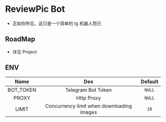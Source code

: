 # ReviewPic Bot

* 正如你所见，这只是一个简单的 tg 机器人而已

## RoadMap

* 详见 Project

## ENV

|   Name    |                    Des                    | Default |
|:---------:|:-----------------------------------------:|:-------:|
| BOT_TOKEN |            Telegram Bot Token             | `NULL`  |
|   PROXY   |                Http Proxy                 | `NULL`  |
|   LIMIT   | Concurrency limit when downloading images |  `10`   |

